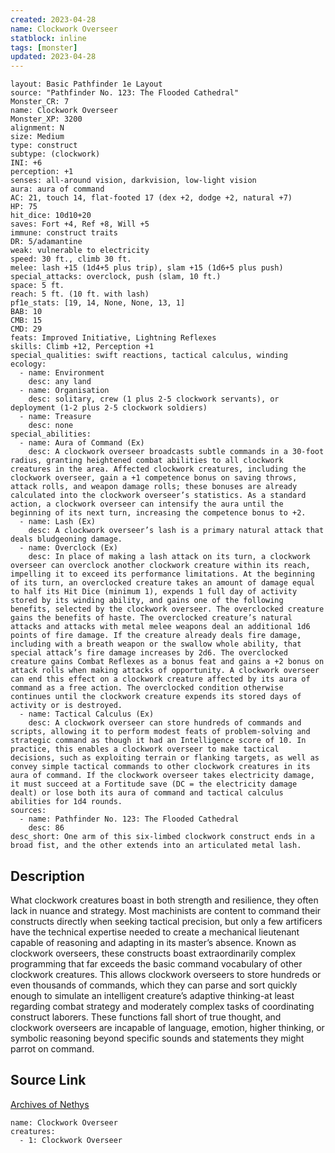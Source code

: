 ```yaml
---
created: 2023-04-28
name: Clockwork Overseer
statblock: inline
tags: [monster]
updated: 2023-04-28
---
```

```statblock
layout: Basic Pathfinder 1e Layout
source: "Pathfinder No. 123: The Flooded Cathedral"
Monster_CR: 7
name: Clockwork Overseer
Monster_XP: 3200
alignment: N
size: Medium
type: construct
subtype: (clockwork)
INI: +6
perception: +1
senses: all-around vision, darkvision, low-light vision
aura: aura of command
AC: 21, touch 14, flat-footed 17 (dex +2, dodge +2, natural +7)
HP: 75
hit_dice: 10d10+20
saves: Fort +4, Ref +8, Will +5
immune: construct traits
DR: 5/adamantine
weak: vulnerable to electricity
speed: 30 ft., climb 30 ft.
melee: lash +15 (1d4+5 plus trip), slam +15 (1d6+5 plus push)
special_attacks: overclock, push (slam, 10 ft.)
space: 5 ft.
reach: 5 ft. (10 ft. with lash)
pf1e_stats: [19, 14, None, None, 13, 1]
BAB: 10
CMB: 15
CMD: 29
feats: Improved Initiative, Lightning Reflexes
skills: Climb +12, Perception +1
special_qualities: swift reactions, tactical calculus, winding
ecology:
  - name: Environment
    desc: any land
  - name: Organisation
    desc: solitary, crew (1 plus 2-5 clockwork servants), or deployment (1-2 plus 2-5 clockwork soldiers)
  - name: Treasure
    desc: none
special_abilities:
  - name: Aura of Command (Ex)
    desc: A clockwork overseer broadcasts subtle commands in a 30-foot radius, granting heightened combat abilities to all clockwork creatures in the area. Affected clockwork creatures, including the clockwork overseer, gain a +1 competence bonus on saving throws, attack rolls, and weapon damage rolls; these bonuses are already calculated into the clockwork overseer’s statistics. As a standard action, a clockwork overseer can intensify the aura until the beginning of its next turn, increasing the competence bonus to +2.
  - name: Lash (Ex)
    desc: A clockwork overseer’s lash is a primary natural attack that deals bludgeoning damage.
  - name: Overclock (Ex)
    desc: In place of making a lash attack on its turn, a clockwork overseer can overclock another clockwork creature within its reach, impelling it to exceed its performance limitations. At the beginning of its turn, an overclocked creature takes an amount of damage equal to half its Hit Dice (minimum 1), expends 1 full day of activity stored by its winding ability, and gains one of the following benefits, selected by the clockwork overseer. The overclocked creature gains the benefits of haste. The overclocked creature’s natural attacks and attacks with metal melee weapons deal an additional 1d6 points of fire damage. If the creature already deals fire damage, including with a breath weapon or the swallow whole ability, that special attack’s fire damage increases by 2d6. The overclocked creature gains Combat Reflexes as a bonus feat and gains a +2 bonus on attack rolls when making attacks of opportunity. A clockwork overseer can end this effect on a clockwork creature affected by its aura of command as a free action. The overclocked condition otherwise continues until the clockwork creature expends its stored days of activity or is destroyed.
  - name: Tactical Calculus (Ex)
    desc: A clockwork overseer can store hundreds of commands and scripts, allowing it to perform modest feats of problem-solving and strategic command as though it had an Intelligence score of 10. In practice, this enables a clockwork overseer to make tactical decisions, such as exploiting terrain or flanking targets, as well as convey simple tactical commands to other clockwork creatures in its aura of command. If the clockwork overseer takes electricity damage, it must succeed at a Fortitude save (DC = the electricity damage dealt) or lose both its aura of command and tactical calculus abilities for 1d4 rounds.
sources:
  - name: Pathfinder No. 123: The Flooded Cathedral
    desc: 86
desc_short: One arm of this six-limbed clockwork construct ends in a broad fist, and the other extends into an articulated metal lash.
```
## Description
What clockwork creatures boast in both strength and resilience, they often lack in nuance and strategy. Most machinists are content to command their constructs directly when seeking tactical precision, but only a few artificers have the technical expertise needed to create a mechanical lieutenant capable of reasoning and adapting in its master’s absence. Known as clockwork overseers, these constructs boast extraordinarily complex programming that far exceeds the basic command vocabulary of other clockwork creatures. This allows clockwork overseers to store hundreds or even thousands of commands, which they can parse and sort quickly enough to simulate an intelligent creature’s adaptive thinking-at least regarding combat strategy and moderately complex tasks of coordinating construct laborers. These functions fall short of true thought, and clockwork overseers are incapable of language, emotion, higher thinking, or symbolic reasoning beyond specific sounds and statements they might parrot on command.
## Source Link
[Archives of Nethys](https://aonprd.com/MonsterDisplay.aspx?ItemName=Clockwork%20Overseer)
```encounter-table
name: Clockwork Overseer
creatures:
  - 1: Clockwork Overseer
```
